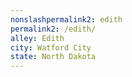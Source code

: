 ```yaml
---
﻿nonslashpermalink2: edith
permalink2: /edith/
alley: Edith
city: Watford City
state: North Dakota
---
```

